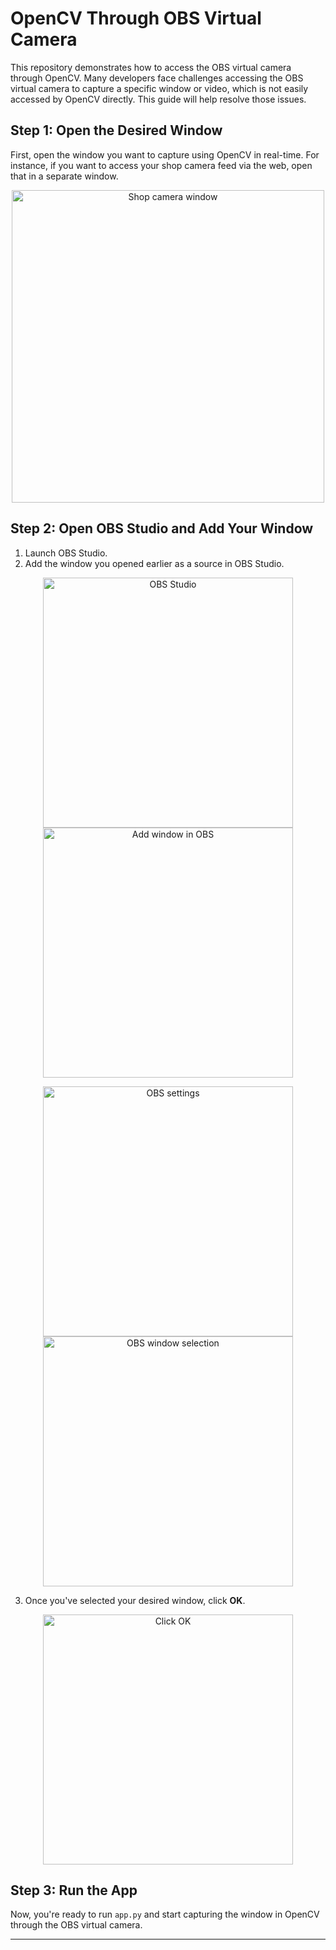 

# OpenCV Through OBS Virtual Camera

This repository demonstrates how to access the OBS virtual camera through OpenCV. Many developers face challenges accessing the OBS virtual camera to capture a specific window or video, which is not easily accessed by OpenCV directly. This guide will help resolve those issues.

## Step 1: Open the Desired Window

First, open the window you want to capture using OpenCV in real-time. For instance, if you want to access your shop camera feed via the web, open that in a separate window.

<p align="center">
  <img src="https://github.com/user-attachments/assets/67218998-b9cf-4b84-b7dc-dbeb770f53e1" width="500" alt="Shop camera window">
</p>

## Step 2: Open OBS Studio and Add Your Window

1. Launch OBS Studio.
2. Add the window you opened earlier as a source in OBS Studio.

<p align="center">
  <img src="https://github.com/user-attachments/assets/3664591b-6235-4922-8fd3-dfe0c480bce7" width="400" alt="OBS Studio">
  <img src="https://github.com/user-attachments/assets/820c4b21-5cce-440c-8600-c9fef191ab46" width="400" alt="Add window in OBS">
</p>

<p align="center">
  <img src="https://github.com/user-attachments/assets/95d0a5ae-3d96-4711-98fe-4ca4d6166892" width="400" alt="OBS settings">
  <img src="https://github.com/user-attachments/assets/106750c6-c49c-4fa3-8156-f8ce9b30f30f" width="400" alt="OBS window selection">
</p>

3. Once you've selected your desired window, click **OK**.

<p align="center">
  <img src="https://github.com/user-attachments/assets/01f87247-a69e-46ed-97d7-6454900ef206" width="400" alt="Click OK">
</p>

## Step 3: Run the App

Now, you're ready to run `app.py` and start capturing the window in OpenCV through the OBS virtual camera.

---
